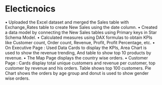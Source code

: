 # Electicnoics
•	Uploaded the Excel dataset and merged the Sales table with Exchange_Rates table to create New Sales using the date column.
•	Created a data model by connecting the New Sales tables using Primary keys in Star Schema Model.
•	Calculated measures using DAX formulas to obtain KPIs like Customer count, Order count, Revenue, Profit, Profit Percentage, etc.
•	On Executive Page :  Used Data Cards to display the KPIs, Area Chart is used to show the revenue trending, And table to show top 10 products by revenue.
•	The Map Page displays the country wise orders.
•	Customer Page :  Cards display total unique customers and revenue per customer, top customer by revenue and his orders. Table shows top 100 customers. Pie Chart shows the orders by age group and donut is used to show gender wise orders.
